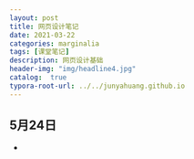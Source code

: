 ```yaml
---
layout: post
title: 网页设计笔记
date: 2021-03-22
categories: marginalia
tags: [课堂笔记]
description: 网页设计基础
header-img: "img/headline4.jpg"
catalog:  true
typora-root-url: ../../junyahuang.github.io
---
```




## 5月24日

- 
